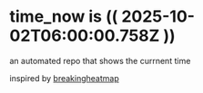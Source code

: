 # time_now is (( 2025-10-02T06:00:00.758Z ))

an automated repo that shows the currnent time

inspired by [breakingheatmap](https://github.com/breakingheatmap/breakingheatmap)